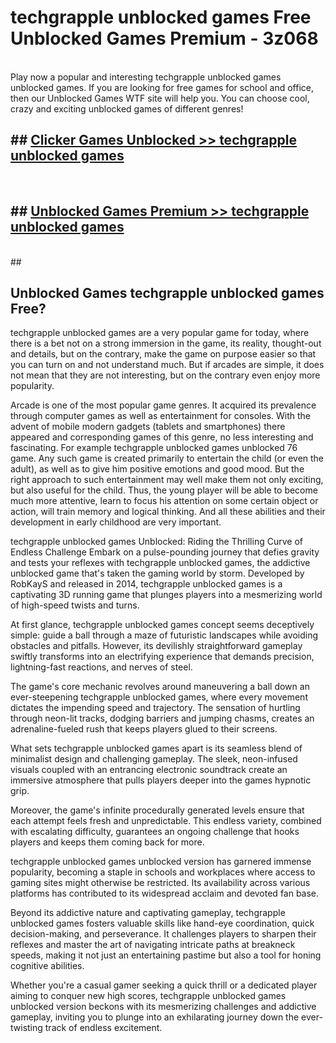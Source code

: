 # techgrapple unblocked games  Free Unblocked Games Premium - 3z068 <br>
<br>
Play now a popular and interesting techgrapple unblocked games unblocked games. If you are looking for free games for school and office, then our Unblocked Games WTF site will help you. You can choose cool, crazy and exciting unblocked games of different genres!


## ##  [Clicker Games Unblocked >> techgrapple unblocked games](http://freeplayer.one?title=techgrapple_unblocked_games&ref=UGames)
  <br>

##  ## [Unblocked Games Premium >> techgrapple unblocked games](http://freeplayer.one?title=techgrapple_unblocked_games&ref=UGames)
  <br>
  ##



## Unblocked Games techgrapple unblocked games Free?

techgrapple unblocked games are a very popular game for today, where there is a bet not on a strong immersion in the game, its reality, thought-out and details, but on the contrary, make the game on purpose easier so that you can turn on and not understand much. But if arcades are simple, it does not mean that they are not interesting, but on the contrary even enjoy more popularity.

Arcade is one of the most popular game genres. It acquired its prevalence through computer games as well as entertainment for consoles. With the advent of mobile modern gadgets (tablets and smartphones) there appeared and corresponding games of this genre, no less interesting and fascinating. For example techgrapple unblocked games unblocked 76 game. Any such game is created primarily to entertain the child (or even the adult), as well as to give him positive emotions and good mood. But the right approach to such entertainment may well make them not only exciting, but also useful for the child. Thus, the young player will be able to become much more attentive, learn to focus his attention on some certain object or action, will train memory and logical thinking. And all these abilities and their development in early childhood are very important.

techgrapple unblocked games Unblocked: Riding the Thrilling Curve of Endless Challenge
Embark on a pulse-pounding journey that defies gravity and tests your reflexes with techgrapple unblocked games, the addictive unblocked game that's taken the gaming world by storm. Developed by RobKayS and released in 2014, techgrapple unblocked games is a captivating 3D running game that plunges players into a mesmerizing world of high-speed twists and turns.

At first glance, techgrapple unblocked games concept seems deceptively simple: guide a ball through a maze of futuristic landscapes while avoiding obstacles and pitfalls. However, its devilishly straightforward gameplay swiftly transforms into an electrifying experience that demands precision, lightning-fast reactions, and nerves of steel.

The game's core mechanic revolves around maneuvering a ball down an ever-steepening techgrapple unblocked games, where every movement dictates the impending speed and trajectory. The sensation of hurtling through neon-lit tracks, dodging barriers and jumping chasms, creates an adrenaline-fueled rush that keeps players glued to their screens.

What sets techgrapple unblocked games apart is its seamless blend of minimalist design and challenging gameplay. The sleek, neon-infused visuals coupled with an entrancing electronic soundtrack create an immersive atmosphere that pulls players deeper into the games hypnotic grip.

Moreover, the game's infinite procedurally generated levels ensure that each attempt feels fresh and unpredictable. This endless variety, combined with escalating difficulty, guarantees an ongoing challenge that hooks players and keeps them coming back for more.

techgrapple unblocked games unblocked version has garnered immense popularity, becoming a staple in schools and workplaces where access to gaming sites might otherwise be restricted. Its availability across various platforms has contributed to its widespread acclaim and devoted fan base.

Beyond its addictive nature and captivating gameplay, techgrapple unblocked games fosters valuable skills like hand-eye coordination, quick decision-making, and perseverance. It challenges players to sharpen their reflexes and master the art of navigating intricate paths at breakneck speeds, making it not just an entertaining pastime but also a tool for honing cognitive abilities.

Whether you're a casual gamer seeking a quick thrill or a dedicated player aiming to conquer new high scores, techgrapple unblocked games unblocked version beckons with its mesmerizing challenges and addictive gameplay, inviting you to plunge into an exhilarating journey down the ever-twisting track of endless excitement.